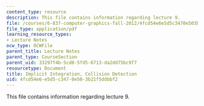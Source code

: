 ```yaml
---
content_type: resource
description: This file contains information regarding lecture 9.
file: /courses/6-837-computer-graphics-fall-2012/4fcd54e6e5d5c3470e503b21f5ddbbf2_MIT6_837F12_Lec09.pdf
file_type: application/pdf
learning_resource_types:
- Lecture Notes
ocw_type: OCWFile
parent_title: Lecture Notes
parent_type: CourseSection
parent_uid: 33297f4b-5cd8-5fd5-6713-da2dd75bc9f7
resourcetype: Document
title: Implicit Integration, Collision Detection
uid: 4fcd54e6-e5d5-c347-0e50-3b21f5ddbbf2
---
```

This file contains information regarding lecture 9.

